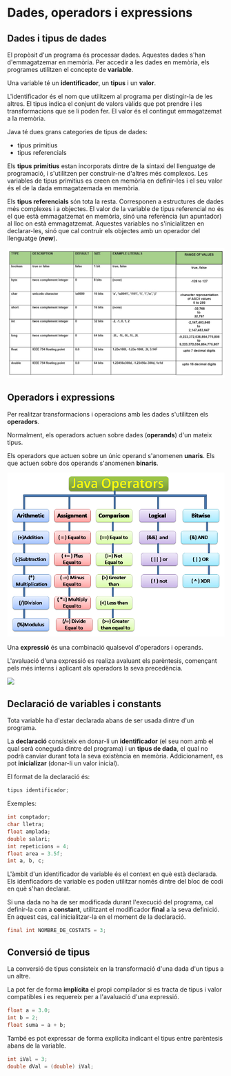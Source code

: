# Dades, operadors i expressions

## Dades i tipus de dades

El propòsit d'un programa és processar dades. Aquestes dades s'han d'emmagatzemar en memòria. Per accedir a les dades en memòria, els programes utilitzen el concepte de **variable**.

Una variable té un **identificador**, un **tipus** i un **valor**.

L'identificador és el nom que utilitzem al programa per distingir-la de les altres. El tipus indica el conjunt de valors vàlids que pot prendre i les transformacions que se li poden fer. El valor és el contingut emmagatzemat a la memòria.

Java té dues grans categories de tipus de dades:

- tipus primitius
- tipus referencials

Els **tipus primitius** estan incorporats dintre de la sintaxi del llenguatge de programació, i s'utilitzen per construir-ne d'altres més complexos. Les variables de tipus primitius es creen en memòria en definir-les i el seu valor és el de la dada emmagatzemada en memòria.

Els **tipus referencials** són tota la resta. Corresponen a estructures de dades més complexes i a objectes. El valor de la variable de tipus referencial no és el que està emmagatzemat en memòria, sinó una referència (un apuntador) al lloc on està emmagatzemat. Aquestes variables no s'inicialitzen en declarar-les, sinó que cal contruir els objectes amb un operador del llenguatge (***new***).

![](assets/java_primitive_data_types.jpg)

## Operadors i expressions

Per realitzar transformacions i operacions amb les dades s'utilitzen els **operadors**.

Normalment, els operadors actuen sobre dades (**operands**) d'un mateix tipus.

Els operadors que actuen sobre un únic operand s'anomenen **unaris**. Els que actuen sobre dos operands s'anomenen **binaris**.

![](assets/java_operators.png)

Una **expressió** és una combinació qualsevol d'operadors i operands.

L'avaluació d'una expressió es realiza avaluant els parèntesis, començant pels més interns i aplicant als operadors la seva precedència.

![](assets/java_operator_precedence.png)

## Declaració de variables i constants

Tota variable ha d'estar declarada abans de ser usada dintre d'un programa.

La **declaració** consisteix en donar-li un **identificador** (el seu nom amb el qual serà coneguda dintre del programa) i un **tipus de dada**, el qual no podrà canviar durant tota la seva existència en memòria. Addicionament, es pot **inicializar** (donar-li un valor inicial).

El format de la declaració és:

```java
tipus identificador;
```

Exemples:

```java
int comptador;
char lletra;
float amplada;
double salari;
int repeticions = 4;
float area = 3.5f;
int a, b, c;
```

L'àmbit d'un identificador de variable és el context en què està declarada. Els idenficadors de variable es poden utilitzar només dintre del bloc de codi en què s'han declarat.

Si una dada no ha de ser modificada durant l'execució del programa, cal definir-la com a **constant**, utilitzant el modificador **final** a la seva definició. En aquest cas, cal inicialitzar-la en el moment de la declaració.

```java
final int NOMBRE_DE_COSTATS = 3;
```

## Conversió de tipus

La conversió de tipus consisteix en la transformació d'una dada d'un tipus a un altre.

La pot fer de forma **implícita** el propi compilador si es tracta de tipus i valor compatibles i es requereix per a l'avaluació d'una expressió.

```java
float a = 3.0;
int b = 2;
float suma = a + b;
```

També es pot expressar de forma explícita indicant el tipus entre parèntesis abans de la variable.

```java
int iVal = 3;
double dVal = (double) iVal;
```
